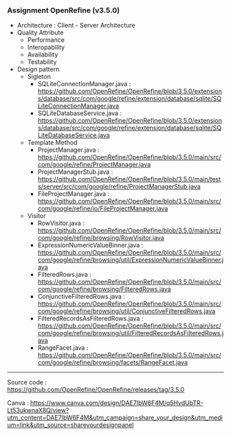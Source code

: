 ### Assignment OpenRefine (v3.5.0)

+ Architecture : Client - Server Architecture
+ Quality Attribute
    + Performance
    + Interopability
    + Availability
    + Testability
+ Design pattern
    * Sigleton
        * SQLiteConnectionManager.java : https://github.com/OpenRefine/OpenRefine/blob/3.5.0/extensions/database/src/com/google/refine/extension/database/sqlite/SQLiteConnectionManager.java
        * SQLiteDatabaseService.java : https://github.com/OpenRefine/OpenRefine/blob/3.5.0/extensions/database/src/com/google/refine/extension/database/sqlite/SQLiteDatabaseService.java
    * Template Method
        * ProjectManager.java : https://github.com/OpenRefine/OpenRefine/blob/3.5.0/main/src/com/google/refine/ProjectManager.java
        * ProjectManagerStub.java : https://github.com/OpenRefine/OpenRefine/blob/3.5.0/main/tests/server/src/com/google/refine/ProjectManagerStub.java
        * FileProjectManager.java : https://github.com/OpenRefine/OpenRefine/blob/3.5.0/main/src/com/google/refine/io/FileProjectManager.java
    * Visitor
        * RowVisitor.java : https://github.com/OpenRefine/OpenRefine/blob/3.5.0/main/src/com/google/refine/browsing/RowVisitor.java
        * ExpressionNumericValueBinner.java : https://github.com/OpenRefine/OpenRefine/blob/3.5.0/main/src/com/google/refine/browsing/util/ExpressionNumericValueBinner.java
        * FilteredRows.java : https://github.com/OpenRefine/OpenRefine/blob/3.5.0/main/src/com/google/refine/browsing/FilteredRows.java
        * ConjunctiveFilteredRows.java : https://github.com/OpenRefine/OpenRefine/blob/3.5.0/main/src/com/google/refine/browsing/util/ConjunctiveFilteredRows.java
        * FilteredRecordsAsFilteredRows.java : https://github.com/OpenRefine/OpenRefine/blob/3.5.0/main/src/com/google/refine/browsing/util/FilteredRecordsAsFilteredRows.java
        * RangeFacet.java : https://github.com/OpenRefine/OpenRefine/blob/3.5.0/main/src/com/google/refine/browsing/facets/RangeFacet.java
    
----
Source code : https://github.com/OpenRefine/OpenRefine/releases/tag/3.5.0

Canva : https://www.canva.com/design/DAE7IbW6F4M/q5HvdUbTR-Lt53ukwnaX8Q/view?utm_content=DAE7IbW6F4M&utm_campaign=share_your_design&utm_medium=link&utm_source=shareyourdesignpanel
